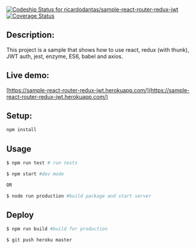 [ ![Codeship Status for ricardodantas/sample-react-router-redux-jwt](https://app.codeship.com/projects/a231ed90-1cbb-0135-858e-0ec2c05f0faf/status?branch=master)](https://app.codeship.com/projects/220092) [![Coverage Status](https://coveralls.io/repos/github/ricardodantas/sample-react-router-redux-jwt/badge.svg?branch=master)](https://coveralls.io/github/ricardodantas/sample-react-router-redux-jwt?branch=master)

## Description:
This project is a sample that shows how to use react, redux (with thunk), JWT auth, jest, enzyme, ES6, babel and axios.

## Live demo:
[https://sample-react-router-redux-jwt.herokuapp.com/](https://sample-react-router-redux-jwt.herokuapp.com/)

## Setup:

```sh
npm install
```

## Usage

```sh
$ npm run test # run tests

$ npm start #dev mode

OR

$ node run production #build package and start server
```

## Deploy
```sh
$ npm run build #build for production

$ git push heroku master
```
